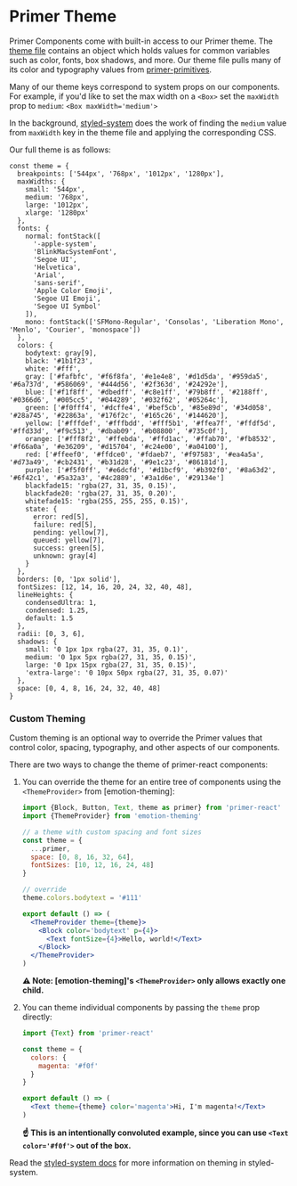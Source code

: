 # Primer Theme

Primer Components come with built-in access to our Primer theme. The [theme file](https://github.com/primer/primer-react/blob/master/src/theme.js) contains an object which holds values
for common variables such as color, fonts, box shadows, and more. Our theme file pulls many of its color and typography values from [primer-primitives](https://github.com/primer/primer-primitives).

Many of our theme keys correspond to system props on our components. For example, if you'd like to set the max width on a `<Box>` set the `maxWidth` prop to `medium`:
`<Box maxWidth='medium'>`

In the background, [styled-system](https://github.com/jxnblk/styled-system) does the work of finding the `medium` value from `maxWidth` key in the theme file and applying the corresponding CSS.

Our full theme is as follows:

```
const theme = {
  breakpoints: ['544px', '768px', '1012px', '1280px'],
  maxWidths: {
    small: '544px',
    medium: '768px',
    large: '1012px',
    xlarge: '1280px'
  },
  fonts: {
    normal: fontStack([
      '-apple-system',
      'BlinkMacSystemFont',
      'Segoe UI',
      'Helvetica',
      'Arial',
      'sans-serif',
      'Apple Color Emoji',
      'Segoe UI Emoji',
      'Segoe UI Symbol'
    ]),
    mono: fontStack(['SFMono-Regular', 'Consolas', 'Liberation Mono', 'Menlo', 'Courier', 'monospace'])
  },
  colors: {
    bodytext: gray[9],
    black: '#1b1f23',
    white: '#fff',
    gray: ['#fafbfc', '#f6f8fa', '#e1e4e8', '#d1d5da', '#959da5', '#6a737d', '#586069', '#444d56', '#2f363d', '#24292e'],
    blue: ['#f1f8ff', '#dbedff', '#c8e1ff', '#79b8ff', '#2188ff', '#0366d6', '#005cc5', '#044289', '#032f62', '#05264c'],
    green: ['#f0fff4', '#dcffe4', '#bef5cb', '#85e89d', '#34d058', '#28a745', '#22863a', '#176f2c', '#165c26', '#144620'],
    yellow: ['#fffdef', '#fffbdd', '#fff5b1', '#ffea7f', '#ffdf5d', '#ffd33d', '#f9c513', '#dbab09', '#b08800', '#735c0f'],
    orange: ['#fff8f2', '#ffebda', '#ffd1ac', '#ffab70', '#fb8532', '#f66a0a', '#e36209', '#d15704', '#c24e00', '#a04100'],
    red: ['#ffeef0', '#ffdce0', '#fdaeb7', '#f97583', '#ea4a5a', '#d73a49', '#cb2431', '#b31d28', '#9e1c23', '#86181d'],
    purple: ['#f5f0ff', '#e6dcfd', '#d1bcf9', '#b392f0', '#8a63d2', '#6f42c1', '#5a32a3', '#4c2889', '#3a1d6e', '#29134e']
    blackfade15: 'rgba(27, 31, 35, 0.15)',
    blackfade20: 'rgba(27, 31, 35, 0.20)',
    whitefade15: 'rgba(255, 255, 255, 0.15)',
    state: {
      error: red[5],
      failure: red[5],
      pending: yellow[7],
      queued: yellow[7],
      success: green[5],
      unknown: gray[4]
    }
  },
  borders: [0, '1px solid'],
  fontSizes: [12, 14, 16, 20, 24, 32, 40, 48],
  lineHeights: {
    condensedUltra: 1,
    condensed: 1.25,
    default: 1.5
  },
  radii: [0, 3, 6],
  shadows: {
    small: '0 1px 1px rgba(27, 31, 35, 0.1)',
    medium: '0 1px 5px rgba(27, 31, 35, 0.15)',
    large: '0 1px 15px rgba(27, 31, 35, 0.15)',
    'extra-large': '0 10px 50px rgba(27, 31, 35, 0.07)'
  },
  space: [0, 4, 8, 16, 24, 32, 40, 48]
}
```


### Custom Theming
Custom theming is an optional way to override the Primer values that control color, spacing, typography, and other aspects of our components.

There are two ways to change the theme of primer-react components:

1. You can override the theme for an entire tree of components using the `<ThemeProvider>` from [emotion-theming]:

    ```jsx
    import {Block, Button, Text, theme as primer} from 'primer-react'
    import {ThemeProvider} from 'emotion-theming'

    // a theme with custom spacing and font sizes
    const theme = {
      ...primer,
      space: [0, 8, 16, 32, 64],
      fontSizes: [10, 12, 16, 24, 48]
    }

    // override
    theme.colors.bodytext = '#111'

    export default () => (
      <ThemeProvider theme={theme}>
        <Block color='bodytext' p={4}>
          <Text fontSize={4}>Hello, world!</Text>
        </Block>
      </ThemeProvider>
    )
    ```

    **⚠️ Note: [emotion-theming]'s `<ThemeProvider>` only allows exactly one child.**

1. You can theme individual components by passing the `theme` prop directly:

    ```jsx
    import {Text} from 'primer-react'

    const theme = {
      colors: {
        magenta: '#f0f'
      }
    }

    export default () => (
      <Text theme={theme} color='magenta'>Hi, I'm magenta!</Text>
    )
    ```

    **☝️ This is an intentionally convoluted example, since you can use `<Text color='#f0f'>` out of the box.**

Read the [styled-system docs](http://jxnblk.com/styled-system/getting-started#theming) for more information on theming in styled-system.
